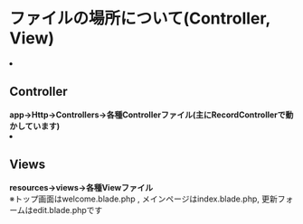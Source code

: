 # ファイルの場所について(Controller, View)
<li><h2>Controller</h2></li>
<b>app→Http→Controllers→各種Controllerファイル(主にRecordControllerで動かしています)</b>
<li><h2>Views</h2></li>
<b>resources→views→各種Viewファイル</b>
<br>
※トップ画面はwelcome.blade.php , メインページはindex.blade.php, 更新フォームはedit.blade.phpです
